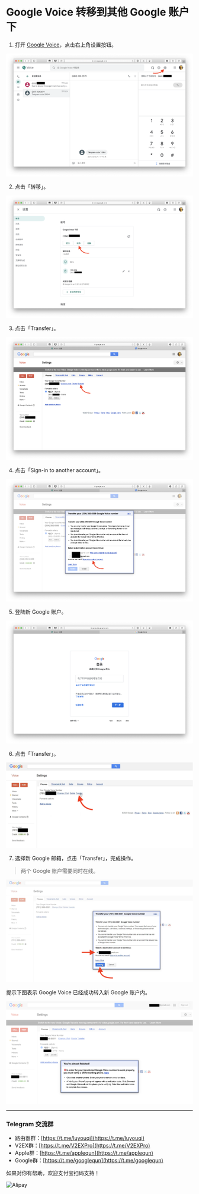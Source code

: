 # Google Voice 转移到其他 Google 账户下

1. 打开 [Google Voice](https://voice.google.com/u/0/messages)，点击右上角设置按钮。
   
   

![](pic/01.png)

2. 点击「转移」。


![](pic/02.png)


3. 点击「Transfer」。



![](pic/03.png)



4. 点击「Sign-in to another account」。



![](pic/04.png)



5. 登陆新 Google 账户。



![](pic/05.png)



6. 点击「Transfer」。



![](pic/06.png)



7. 选择新 Google 邮箱，点击「Transfer」，完成操作。

> 两个 Google 账户需要同时在线。



![](pic/07.png)

提示下图表示 Google Voice 已经成功转入新 Google 账户内。

![](pic/08.png)


---

### Telegram 交流群

* 路由器群：[https://t.me/luyouqi](https://t.me/luyouqi)
* V2EX群：[https://t.me/V2EXPro](https://t.me/V2EXPro)
* Apple群：[https://t.me/applequn](https://t.me/applequn)
* Google群：[https://t.me/googlequn](https://t.me/googlequn)

如果对你有帮助，欢迎支付宝扫码支持！

![Alipay](https://raw.githubusercontent.com/masonincn/tuchuang/master/uPic/Alipay.png)